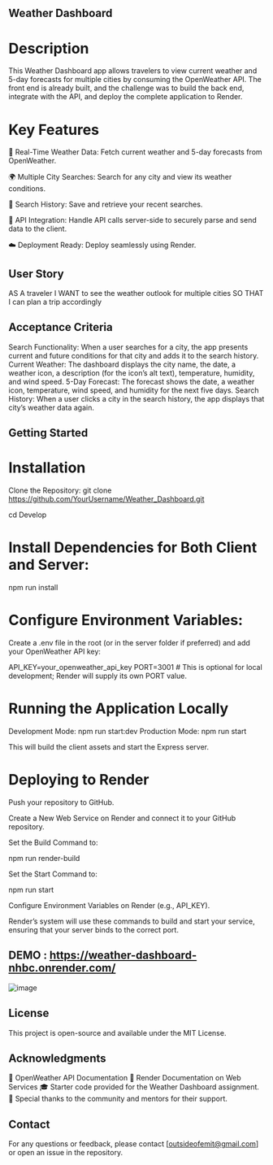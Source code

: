 ## Weather Dashboard
# Description
This Weather Dashboard app allows travelers to view current weather and 5-day forecasts for multiple cities by consuming the OpenWeather API. The front end is already built, and the challenge was to build the back end, integrate with the API, and deploy the complete application to Render.

# Key Features
🚀 Real-Time Weather Data:
Fetch current weather and 5-day forecasts from OpenWeather.

🌍 Multiple City Searches:
Search for any city and view its weather conditions.

📝 Search History:
Save and retrieve your recent searches.

📡 API Integration:
Handle API calls server-side to securely parse and send data to the client.

☁️ Deployment Ready:
Deploy seamlessly using Render.

## User Story
AS A traveler
I WANT to see the weather outlook for multiple cities
SO THAT I can plan a trip accordingly

## Acceptance Criteria
Search Functionality:
When a user searches for a city, the app presents current and future conditions for that city and adds it to the search history.
Current Weather:
The dashboard displays the city name, the date, a weather icon, a description (for the icon’s alt text), temperature, humidity, and wind speed.
5-Day Forecast:
The forecast shows the date, a weather icon, temperature, wind speed, and humidity for the next five days.
Search History:
When a user clicks a city in the search history, the app displays that city’s weather data again.


## Getting Started

# Installation
Clone the Repository: git clone https://github.com/YourUsername/Weather_Dashboard.git

cd Develop

# Install Dependencies for Both Client and Server:

npm run install

# Configure Environment Variables:

Create a .env file in the root (or in the server folder if preferred) and add your OpenWeather API key:

API_KEY=your_openweather_api_key
PORT=3001  # This is optional for local development; Render will supply its own PORT value.

# Running the Application Locally
Development Mode: npm run start:dev
Production Mode:  npm run start

This will build the client assets and start the Express server.

# Deploying to Render
Push your repository to GitHub.

Create a New Web Service on Render and connect it to your GitHub repository.

Set the Build Command to:

npm run render-build

Set the Start Command to: 

npm run start

Configure Environment Variables on Render (e.g., API_KEY).

Render’s system will use these commands to build and start your service, ensuring that your server binds to the correct port.

## DEMO : https://weather-dashboard-nhbc.onrender.com/
![image](https://github.com/user-attachments/assets/371a11d8-95aa-47e2-ab3b-4eb7f0a9df03)

## License
This project is open-source and available under the MIT License.

## Acknowledgments
📖 OpenWeather API Documentation
🚀 Render Documentation on Web Services
🎓 Starter code provided for the Weather Dashboard assignment.
🙏 Special thanks to the community and mentors for their support.
## Contact
For any questions or feedback, please contact [outsideofemit@gmail.com] or open an issue in the repository.
